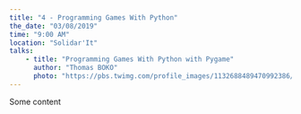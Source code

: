 ```yaml
---
title: "4 - Programming Games With Python"
the_date: "03/08/2019"
time: "9:00 AM"
location: "Solidar'It"
talks:
    - title: "Programming Games With Python with Pygame"
      author: "Thomas BOKO"
      photo: "https://pbs.twimg.com/profile_images/1132688489470992386/QiCYIwC7_400x400.png"
---
```


Some content
